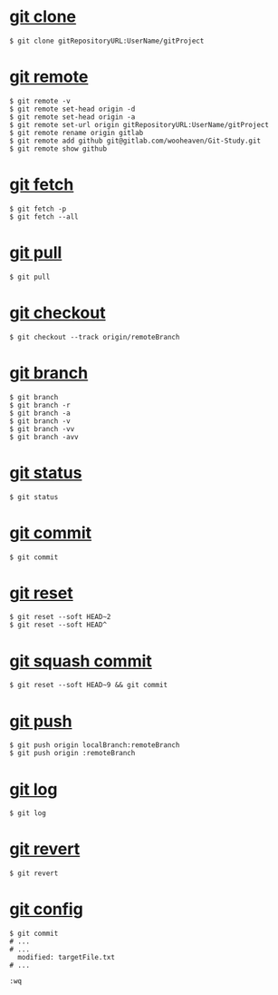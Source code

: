 # [git clone](01_git_clone.md)
```{bash}
$ git clone gitRepositoryURL:UserName/gitProject
```

# [git remote](02_git_remote.md)
```{bash}
$ git remote -v
$ git remote set-head origin -d
$ git remote set-head origin -a
$ git remote set-url origin gitRepositoryURL:UserName/gitProject
$ git remote rename origin gitlab
$ git remote add github git@gitlab.com/wooheaven/Git-Study.git
$ git remote show github
```

# [git fetch](03_git_fetch.md)
```{bash}
$ git fetch -p
$ git fetch --all
```

# [git pull](04_git_pull.md)
```{bash}
$ git pull
```

# [git checkout](05_git_checkout.md)
```{bash}
$ git checkout --track origin/remoteBranch
```

# [git branch](06_git_branch.md)
```{bash}
$ git branch
$ git branch -r
$ git branch -a
$ git branch -v
$ git branch -vv
$ git branch -avv
```

# [git status](07_git_status.md)
```{bash}
$ git status
```

# [git commit](08_git_commit.md)
```{bash}
$ git commit
```

# [git reset](09_git_reset_soft.md)
```{bash}
$ git reset --soft HEAD~2
$ git reset --soft HEAD^
```

# [git squash commit](10_git_squash_commit.md)
```{bash}
$ git reset --soft HEAD~9 && git commit
```

# [git push](11_git_push.md)
```{bash}
$ git push origin localBranch:remoteBranch
$ git push origin :remoteBranch
```

# [git log](12_git_log.md)
```{bash}
$ git log
```

# [git revert](13_git_revert.md)
```{bash}
$ git revert
```

# [git config](16_git_config.md)
```{bash}
$ git commit
# ...
# ...
  modified: targetFile.txt
# ...

:wq
```
